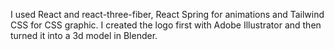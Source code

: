 I used React and react-three-fiber, React Spring for animations and Tailwind CSS for CSS graphic. I created the logo first with Adobe Illustrator and then turned it into a 3d model in Blender.

